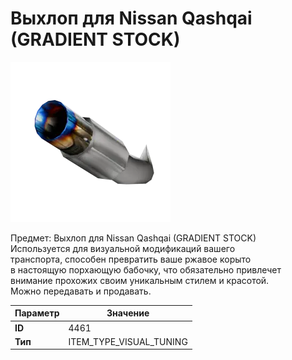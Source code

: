 # Выхлоп для Nissan Qashqai (GRADIENT STOCK)

![Item Image](../img/4461.webp?raw=true)

Предмет: Выхлоп для Nissan Qashqai (GRADIENT STOCK)<br>Используется для визуальной модификаций вашего<br>транспорта, способен превратить ваше ржавое корыто<br>в настоящую порхающую бабочку, что обязательно привлечет<br>внимание прохожих своим уникальным стилем и красотой.<br>Можно передавать и продавать.


| Параметр | Значение |
|----------|----------|
| **ID** | 4461 |
| **Тип** | ITEM_TYPE_VISUAL_TUNING |

